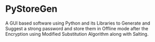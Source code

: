 # PyStoreGen
A GUI based software using Python and its Libraries to Generate and Suggest a strong password and store them in Offline mode after the Encryption using Modified Substitution Algorithm along with Salting.
